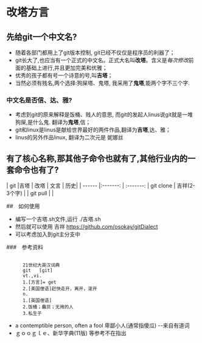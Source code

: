 # 改塔方言


## 先给git一个中文名?

  *  随着各部门都用上了git版本控制, git已经不仅仅是程序员的利器了；
  *  git长大了,也应当有一个正式的中文名。正式大名叫**改塔**。含义是*每次修改*前面的基础上进行,并且更加完美和优雅；
  *  优秀的孩子都有号一个诗意的号,叫**吉塔**；
  *  当然必须有贱名,两个选择:狗屎塔、鬼塔, 我采用了**鬼塔**,能两个字不三个字.
  
### 中文名是否信、达、雅?

  * 考虑到git的原来解释是饭桶、贱人的意思, 而git的发起人linus说git就是一堆狗屎,是什么鬼. 翻译为**鬼塔**,信；
  * git和linux是linus是献给世界最好的两件作品,翻译为**吉塔**,达、雅；
  * linus的另外作品linux, 翻译为二次元是 妮娜丝 

## 有了核心名称,那其他子命令也就有了,其他行业内的一套命令也有了?

| git			|吉塔	        	|   改塔  	|  文言 |  历史| 
| ------ 		|:-------:			| :-------:
| git clone		| 吉祥(2-3个字)		| 
| git pull      | 					|   

##　如何使用

- 编写一个吉塔.sh文件,运行 ./吉塔.sh 
- 然后就可以使用  吉祥 https://github.com/osokay/gitDialect
- 可以考虑加入到git主分支中

  

###　参考资料
  
<pre><code>
      21世纪大英汉词典
      git   [ɡit]
      vt.,vi.
      1.[方言]= get
      2.[美国俚语]赶快走开，离开，滚开
      n.
      1.[英国俚语]
      2.饭桶；蠢货；无用的人
      3.私生子
</code></pre>

* a contemptible person, often a fool 卑鄙小人(通常指傻瓜) --来自有道词
* ｇｏｏｇｌｅ、新华字典(11版) 等参考不在指出
